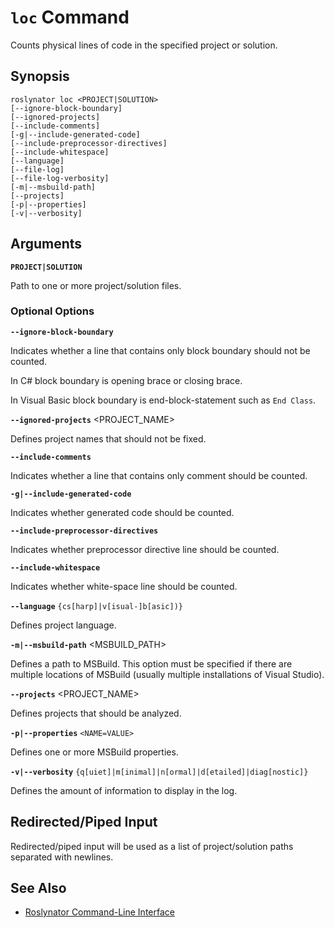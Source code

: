 
# `loc` Command

Counts physical lines of code in the specified project or solution.

## Synopsis

```shell
roslynator loc <PROJECT|SOLUTION>
[--ignore-block-boundary]
[--ignored-projects]
[--include-comments]
[-g|--include-generated-code]
[--include-preprocessor-directives]
[--include-whitespace]
[--language]
[--file-log]
[--file-log-verbosity]
[-m|--msbuild-path]
[--projects]
[-p|--properties]
[-v|--verbosity]
```

## Arguments

**`PROJECT|SOLUTION`**

Path to one or more project/solution files.

### Optional Options

**`--ignore-block-boundary`**

Indicates whether a line that contains only block boundary should not be counted.

In C# block boundary is opening brace or closing brace.

In Visual Basic block boundary is end-block-statement such as `End Class`.

**`--ignored-projects`** <PROJECT_NAME>

Defines project names that should not be fixed.

**`--include-comments`**

Indicates whether a line that contains only comment should be counted.

**`-g|--include-generated-code`**

Indicates whether generated code should be counted.

**`--include-preprocessor-directives`**

Indicates whether preprocessor directive line should be counted.

**`--include-whitespace`**

Indicates whether white-space line should be counted.

**`--language`** `{cs[harp]|v[isual-]b[asic])}`

Defines project language.

**`-m|--msbuild-path`** <MSBUILD_PATH>

Defines a path to MSBuild. This option must be specified if there are multiple locations of MSBuild (usually multiple installations of Visual Studio).

**`--projects`** <PROJECT_NAME>

Defines projects that should be analyzed.

**`-p|--properties`** `<NAME=VALUE>`

Defines one or more MSBuild properties.

**`-v|--verbosity`** `{q[uiet]|m[inimal]|n[ormal]|d[etailed]|diag[nostic]}`

Defines the amount of information to display in the log.

## Redirected/Piped Input

Redirected/piped input will be used as a list of project/solution paths separated with newlines.

## See Also

* [Roslynator Command-Line Interface](README.md)
